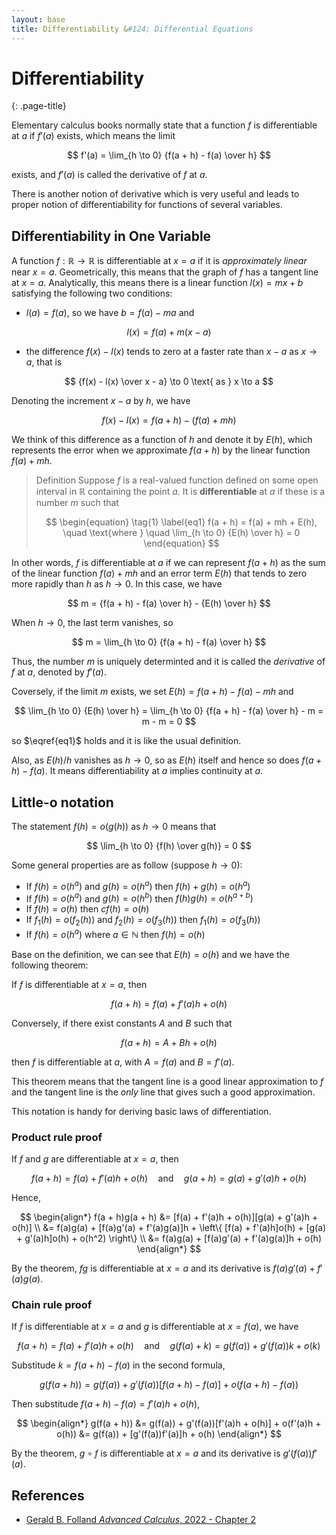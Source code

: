 ```yaml
---
layout: base
title: Differentiability &#124; Differential Equations
---
```


# Differentiability
{: .page-title}

Elementary calculus books normally state that a function $f$ is differentiable at $a$ if $f'(a)$ exists, which means the limit

$$
f'(a) = \lim_{h \to 0} {f(a + h) - f(a) \over h}
$$

exists, and $f'(a)$ is called the derivative of $f$ at $a$.

There is another notion of derivative which is very useful and leads to proper notion of differentiability for functions of several variables.

## Differentiability in One Variable

A function $f: \mathbb{R} \to \mathbb{R}$ is differentiable at $x = a$ if it is _approximately linear_ near $x = a$.
Geometrically, this means that the graph of $f$ has a tangent line at $x = a$.
Analytically, this means there is a linear function $l(x) = mx + b$ satisfying the following two conditions:

* $l(a) = f(a)$, so we have $b = f(a) - ma$ and

$$
l(x) = f(a) + m(x - a)
$$

* the difference $f(x) - l(x)$ tends to zero at a faster rate than $x - a$ as $x \to a$, that is

$$
{f(x) - l(x) \over x - a} \to 0 \text{ as } x \to a
$$

Denoting the increment $x - a$ by $h$, we have

$$
f(x) - l(x) = f(a + h) - (f(a) + mh)
$$

We think of this difference as a function of $h$ and denote it by $E(h)$, which represents the error when we approximate $f(a + h)$ by the linear function $f(a) + mh$.

> Definition
> Suppose $f$ is a real-valued function defined on some open interval in $\mathbb{R}$ containing the point $a$.
> It is **differentiable** at $a$ if these is a number $m$ such that
>
> $$
  \begin{equation} \tag{1} \label{eq1}
  f(a + h) = f(a) + mh + E(h), \quad \text{where } \quad \lim_{h \to 0} {E(h) \over h} = 0
  \end{equation}
  $$

In other words, $f$ is differentiable at $a$ if we can represent $f(a + h)$ as the sum of the linear function $f(a) + mh$ and an error term $E(h)$ that tends to zero more rapidly than $h$ as $h \to 0$.
In this case, we have

$$
m = {f(a + h) - f(a) \over h} - {E(h) \over h}
$$

When $h \to 0$, the last term vanishes, so

$$
m = \lim_{h \to 0} {f(a + h) - f(a) \over h}
$$

Thus, the number $m$ is uniquely determinted and it is called the _derivative_ of $f$ at $a$, denoted by $f'(a)$.

Coversely, if the limit $m$ exists, we set $E(h) = f(a + h) - f(a) - mh$ and

$$
\lim_{h \to 0} {E(h) \over h} = \lim_{h \to 0} {f(a + h) - f(a) \over h} - m = m - m = 0
$$

so $\eqref{eq1}$ holds and it is like the usual definition.

Also, as $E(h) / h$ vanishes as $h \to 0$, so as $E(h)$ itself and hence so does $f(a + h) - f(a)$.
It means differentiability at $a$ implies continuity at $a$.

## Little-o notation

The statement $f(h) = o(g(h))$ as $h \to 0$ means that

$$
\lim_{h \to 0} {f(h) \over g(h)} = 0
$$

Some general properties are as follow (suppose $h \to 0$):

* If $f(h) = o(h^a)$ and $g(h) = o(h^a)$ then $f(h) + g(h) = o(h^a)$
* If $f(h) = o(h^a)$ and $g(h) = o(h^b)$ then $f(h)g(h) = o(h^{a+b})$
* If $f(h) = o(h)$ then $cf(h) = o(h)$
* If $f_1(h) = o(f_2(h))$ and $f_2(h) = o(f_3(h))$ then $f_1(h) = o(f_3(h))$
* If $f(h) = o(h^a)$ where $a \in \mathbb{N}$ then $f(h) = o(h)$

Base on the definition, we can see that $E(h) = o(h)$ and we have the following theorem:

If $f$ is differentiable at $x = a$, then

$$
f(a + h) = f(a) + f'(a)h + o(h)
$$

Conversely, if there exist constants $A$ and $B$ such that

$$
f(a + h) = A + Bh + o(h)
$$

then $f$ is differentiable at $a$, with $A = f(a)$ and $B = f'(a)$.

This theorem means that the tangent line is a good linear approximation to $f$ and the tangent line is the _only_ line that gives such a good approximation.

This notation is handy for deriving basic laws of differentiation.

### Product rule proof

If $f$ and $g$ are differentiable at $x = a$, then

$$
f(a + h) = f(a) + f'(a)h + o(h) \quad \text{and} \quad g(a + h) = g(a) + g'(a)h + o(h)
$$

Hence,

$$
\begin{align*}
f(a + h)g(a + h) &= [f(a) + f'(a)h + o(h)][g(a) + g'(a)h + o(h)] \\
&= f(a)g(a) + [f(a)g'(a) + f'(a)g(a)]h + \left\{ [f(a) + f'(a)h]o(h) + [g(a) + g'(a)h]o(h) + o(h^2) \right\} \\
&= f(a)g(a) + [f(a)g'(a) + f'(a)g(a)]h + o(h)
\end{align*}
$$

By the theorem, $fg$ is differentiable at $x = a$ and its derivative is $f(a)g'(a) + f'(a)g(a)$.

### Chain rule proof

If $f$ is differentiable at $x = a$ and $g$ is differentiable at $x = f(a)$, we have

$$
f(a + h) = f(a) + f'(a)h + o(h) \quad \text{and} \quad g(f(a) + k) = g(f(a)) + g'(f(a))k + o(k)
$$

Substitude $k = f(a + h) - f(a)$ in the second formula,

$$
g(f(a + h)) = g(f(a)) + g'(f(a))[f(a + h) - f(a)] + o(f(a + h) - f(a))
$$

Then substitude $f(a + h) - f(a) = f'(a)h + o(h)$,

$$
\begin{align*}
g(f(a + h)) &= g(f(a)) + g'(f(a))[f'(a)h + o(h)] + o(f'(a)h + o(h))
&= g(f(a)) + [g'(f(a))f'(a)]h + o(h)
\end{align*}
$$

By the theorem, $g \circ f$ is differentiable at $x = a$ and its derivative is $g'(f(a))f'(a)$.

## References

* [Gerald B. Folland _Advanced Calculus_, 2022 - Chapter 2](http://www.math.washington.edu/~folland/Homepage/AdvCalc24.pdf)
